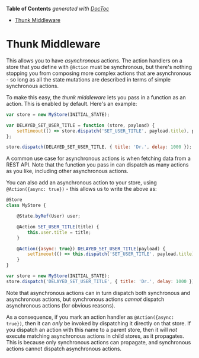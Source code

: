 <!-- START doctoc generated TOC please keep comment here to allow auto update -->
<!-- DON'T EDIT THIS SECTION, INSTEAD RE-RUN doctoc TO UPDATE -->
**Table of Contents**  *generated with [DocToc](https://github.com/thlorenz/doctoc)*

- [Thunk Middleware](#thunk-middleware)

<!-- END doctoc generated TOC please keep comment here to allow auto update -->

# Thunk Middleware

This allows you to have _asynchronous_ actions. The action handlers on a store that you define with `@Action` must be synchronous, but there's nothing stopping you from composing more complex actions that are asynchronous - so long as all the state mutations are described in terms of simple synchronous actions.

To make this easy, the _thunk middleware_ lets you pass in a function as an action. This is enabled by default. Here's an example:

```javascript
var store = new MyStore(INITIAL_STATE);

var DELAYED_SET_USER_TITLE = function (store, payload) {
    setTimeout(() => store.dispatch('SET_USER_TITLE', payload.title), payload.delay);
};

store.dispatch(DELAYED_SET_USER_TITLE, { title: 'Dr.', delay: 1000 });
```

A common use case for asynchronous actions is when fetching data from a REST API. Note that the function you pass in can dispatch as many actions as you like, including other asynchronous actions.

You can also add an asynchronous action to your store, using `@Action({async: true})` - this allows us to write the above as:

```javascript
@Store
class MyStore {

    @State.byRef(User) user;

    @Action SET_USER_TITLE(title) {
        this.user.title = title;
    }

    @Action({async: true}) DELAYED_SET_USER_TITLE(payload) {
        setTimeout(() => this.dispatch('SET_USER_TITLE', payload.title), payload.delay);
    }
}

var store = new MyStore(INITIAL_STATE);
store.dispatch('DELAYED_SET_USER_TITLE', { title: 'Dr.', delay: 1000 });
```

Note that asynchronous actions can in turn dispatch both synchronous and asynchronous actions, but synchronous actions _cannot_ dispatch asynchronous actions (for obvious reasons).

As a consequence, if you mark an action handler as `@Action({async: true})`, then it can _only_ be invoked by dispatching it directly on that store. If you dispatch an action with this name to a parent store, then it will _not_ execute matching asynchronous actions in child stores, as it propagates. This is because only synchronous actions can propagate, and synchronous actions cannot dispatch asynchronous actions.
